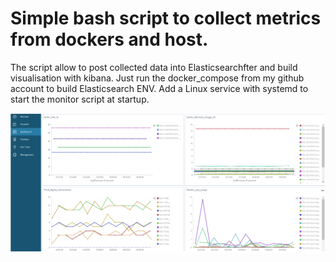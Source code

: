 # Simple bash script to collect metrics from dockers and host.
The script allow to post collected data into Elasticsearchfter and build visualisation with kibana. 
Just run the docker_compose from my github account to build Elasticsearch ENV.
Add a Linux service with systemd to start the monitor script at startup. 

![Kibana Screenshot](https://github.com/maks200179/monitor/blob/master/Kibana.bmp)
